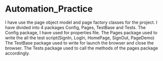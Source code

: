 # Automation_Practice
I have use the page object model and page factory classes for the project.
I have divided into 4 packages Config, Pages, TestBase and Tests.
The Config package, I have used for properties file.
The Pages package used to write the all the test script(SignIn, LogIn, HomePage, SignOut, PageDemo)
The TestBase package used to write for launch the browser and close the browser. 
The Tests package used to call the methods of the pages package accordingly.
